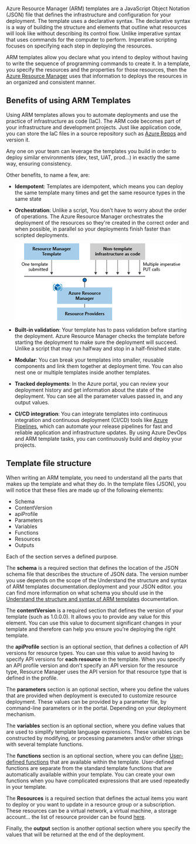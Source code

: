 Azure Resource Manager (ARM) templates are a JavaScript Object Notation (JSON) file that defines the infrastructure and configuration for your deployment. The template uses a declarative syntax. The declarative syntax is a way of building the structure and elements that outline what resources will look like without describing its control flow.  Unlike imperative syntax that uses commands for the computer to perform. Imperative scripting focuses on specifying each step in deploying the resources.

ARM templates allow you declare what you intend to deploy without having to write the sequence of programming commands to create it.  In a template, you specify the resources and the properties for those resources, then the [Azure Resource Manager](https://docs.microsoft.com/azure/azure-resource-manager/management/overview) uses that information to deploys the resources in an organized and consistent manner.

## Benefits of using ARM Templates

Using ARM templates allows you to automate deployments and use the practice of infrastructure as code (IaC). The ARM code becomes part of your infrastructure and development projects. Just like application code, you can store the IaC files in a source repository such as [Azure Repos](https://azure.microsoft.com/services/devops/repos/) and version it.

Any one on your team can leverage the templates you build in order to deploy similar environments (dev, test, UAT, prod...) in exactly the same way, ensuring consistency.

Other benefits, to name a few, are:

- **Idempotent**: Templates are idempotent, which means you can deploy the same template many times and get the same resource types in the same state

- **Orchestration**: Unlike a script, You don't have to worry about the order of operations. The Azure Resource Manager orchestrates the deployment of the resources so they're created in the correct order and when possible, in parallel so your deployments finish faster than scripted  deployments.

    ![Template Processing](../media/template-processing.png)

- **Built-in validation**: Your template has to pass validation before starting the deployment. Azure Resource Manager checks the template before starting the deployment to make sure the deployment will succeed. Unlike a script that may run halfway and stop in a half-finished state.


- **Modular**: You can break your templates into smaller, reusable components and link them together at deployment time. You can also nest one or multiple templates inside another templates.

- **Tracked deployments**: In the Azure portal, you can review your deployment history and get information about the state of the deployment. You can see all the parameter values passed in, and any output values.

- **CI/CD integration**: You can integrate templates into continuous integration and continuous deployment (CI/CD) tools like [Azure Pipelines](https://azure.microsoft.com/services/devops/pipelines/), which can automate your release pipelines for fast and reliable application and infrastructure updates. By using Azure DevOps and ARM template tasks, you can continuously build and deploy your projects.


## Template file structure
When writing an ARM template, you need to understand all the parts that makes up the template and what they do. In the template files (JSON), you will notice that these files are made up of the following elements:

- Schema
- ContentVersion
- apiProfile
- Parameters
- Variables
- Functions
- Resources
- Outputs

Each of the section serves a defined purpose.

The **schema** is a required section that defines the location of the JSON schema file that describes the structure of JSON data. The version number you use depends on the scope of the Understand the structure and syntax of ARM templates documentation.deployment and your JSON editor.  you can find more information on what schema you should use in the [Understand the structure and syntax of ARM templates](https://docs.microsoft.com/azure/azure-resource-manager/templates/template-syntax) documentation.

The **contentVersion** is a required section that defines the version of your template (such as 1.0.0.0). It allows you to provide any value for this element. You can use this value to document significant changes in your template and therefore can help you ensure you're deploying the right template.

the **apiProfile** section is an optional section, that defines a collection of API versions for resource types.  You can use this value to avoid having to specify API versions for **each resource** in the template. When you specify an API profile version and don't specify an API version for the resource type, Resource Manager uses the API version for that resource type that is defined in the profile.

The **parameters** section is an optional section, where you define the values that are provided when deployment is executed to customize resource deployment.  These values can be provided by a parameter file, by command-line parameters or in the portal.  Depending on your deployment mechanism.

The **variables** section is an optional section, where you define values that are used to simplify template language expressions. These variables can be constructed by modifying, or processing parameters and/or other strings with several template functions.

The **functions** section is an optional section, where you can define [User-defined functions](https://docs.microsoft.com/azure/azure-resource-manager/templates/template-user-defined-functions) that are available within the template. User-defined functions are separate from the standard template functions that are automatically available within your template. You can create your own functions when you have complicated expressions that are used repeatedly in your template.

The **Resources** is a required section that defines the actual items you want to deploy or you want to update in a resource group or a subscription. These resources can be a virtual network, a virtual machine, a storage account...  the list of resource provider can be found [here](https://docs.microsoft.com/azure/azure-resource-manager/management/azure-services-resource-providers).

Finally, the **output** section is another optional section where you specify the values that will be returned at the end of the deployment.
